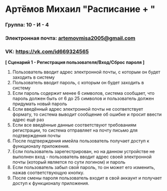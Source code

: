 # Артёмов Михаил "Расписание + "
### Группа: 10 - И - 4

### Электронная почта: artemovmisa2005@gmail.com

### VK: https://vk.com/id669324565 


**[ Сценарий 1 - Регистрация пользователя/Вход/Сброс пароля ]**

1. Пользователь вводит адрес электронной почты, с которым он будет заходить в систему
2. Пользователь вводит пароль, с которым он будет заходить в систему
3. Если пароль содержит менее 6 символов, система сообщает, что пароль должен быть от 6 до 25 символов и пользователь должен придумать новый пароль
4. Если введённый адрес электронной почты не соответствует формату, то система выводит сообщение об ошибке и просит ввести адрес ещё раз
5. Если все введённые данные соответствуют требованиям регистрации, то система отправляет на почту письмо для подтверждения почты
6. После подтверждения имейла пользователь получает доступ к функционалу приложения.
7. Если пользователь зарегестрирован, но на данном устройстве не выполнен вход - пользователь вводит адрес своей электронной почты (который является по сути логином) и пароль
8. Если пользователь забыл свой пароль, то он может его изменить, нажав соответствующую кнопку.
9. После смены пароля пользователь входит в свой аккаунт и получает доступ к функционалу приложения.
